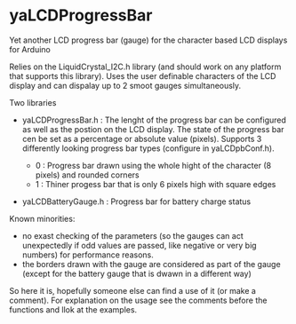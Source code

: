 # yaLCDProgressBar

Yet another LCD progress bar (gauge) for the character based LCD displays for Arduino

Relies on the LiquidCrystal_I2C.h library (and should work on any platform that supports this library). Uses the user definable characters of the LCD display and can dispalay up to 2 smoot gauges simultaneously.

Two libraries 
- yaLCDProgressBar.h : The lenght of the progress bar can be configured as well as the postion on the LCD display. The state of the progress bar cen be set as a percentage or absolute value (pixels). Supports 3 differently looking progress bar types (configure in yaLCDpbConf.h).
  - 0 : Progress bar drawn using the whole hight of the character (8 pixels) and rounded corners
  - 1 : Thiner progess bar that is only 6 pixels high with square edges

- yaLCDBatteryGauge.h : Progress bar for battery charge status

Known minorities:
- no exast checking of the parameters (so the gauges can act unexpectedly if odd values are passed, like negative or very big numbers) for performance reasons.
- the borders drawn with the gauge are considered as part of the gauge (except for the battery gauge that is dwawn in a different way) 

So here it is, hopefully someone else can find a use of it (or make a comment).
For explanation on the usage see the comments before the functions and llok at the examples.
